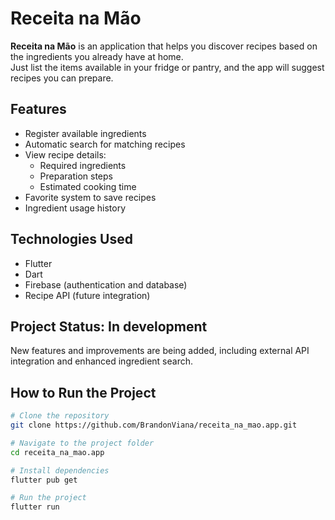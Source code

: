 # Receita na Mão

**Receita na Mão** is an application that helps you discover recipes based on the ingredients you already have at home.  
Just list the items available in your fridge or pantry, and the app will suggest recipes you can prepare.

## Features

- Register available ingredients
- Automatic search for matching recipes
- View recipe details:
  - Required ingredients
  - Preparation steps
  - Estimated cooking time
- Favorite system to save recipes
- Ingredient usage history

## Technologies Used

- Flutter
- Dart
- Firebase (authentication and database)
- Recipe API (future integration)

## Project Status: In development
New features and improvements are being added, including external API integration and enhanced ingredient search.

## How to Run the Project

```bash
# Clone the repository
git clone https://github.com/BrandonViana/receita_na_mao.app.git

# Navigate to the project folder
cd receita_na_mao.app

# Install dependencies
flutter pub get

# Run the project
flutter run
